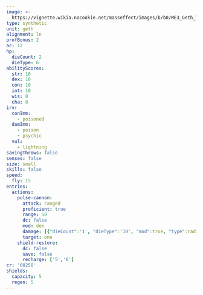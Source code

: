 ```yaml
---
image: >-
  https://vignette.wikia.nocookie.net/masseffect/images/b/b0/ME3_Geth_Turret.png/revision/latest/scale-to-width-down/350?cb=20120326000908
type: synthetic
unit: geth
alignment: ln
profBonus: 2
ac: 12
hp:
  dieCount: 2
  dieType: 6
abilityScores:
  str: 10
  dex: 10
  con: 10
  int: 10
  wis: 8
  cha: 8
irv:
  conImm:
    - poisoned
  damImm:
    - poison
    - psychic
  vul:
    - lightning
savingThrows: false
senses: false
size: small
skills: false
speed:
  fly: 15
entries:
  actions:
    pulse-cannon:
      attack: ranged
      proficient: true
      range: 50
      dc: false
      mod: dex
      damage: [{"dieCount":'1', "dieType":'10', "mod":true, "type":radiant}]
      target: one
    shield-restore:
      dc: false
      save: false
      recharge: ['5','6']
cr: '00250'
shields:
  capacity: 5
  regen: 5
---
```

